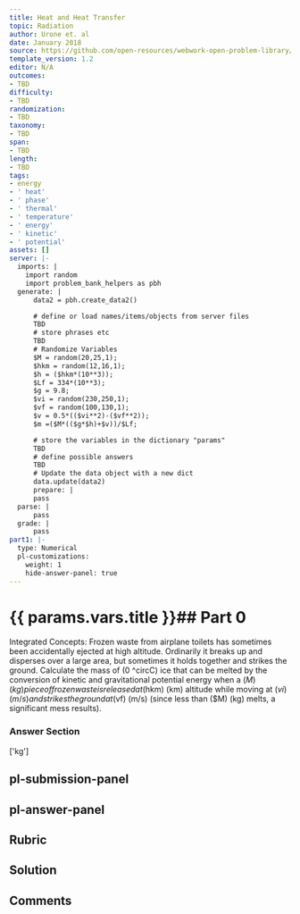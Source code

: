 ```yaml
---
title: Heat and Heat Transfer
topic: Radiation
author: Urone et. al
date: January 2018
source: https://github.com/open-resources/webwork-open-problem-library/tree/master/Contrib/BrockPhysics/College_Physics_Urone/14.Heat_and_Heat_Transfer/14-07.Radiation/NU_U17_14_07_014.pg
template_version: 1.2
editor: N/A
outcomes:
- TBD
difficulty:
- TBD
randomization:
- TBD
taxonomy:
- TBD
span:
- TBD
length:
- TBD
tags:
- energy
- ' heat'
- ' phase'
- ' thermal'
- ' temperature'
- ' energy'
- ' kinetic'
- ' potential'
assets: []
server: |-
  imports: |
    import random
    import problem_bank_helpers as pbh
  generate: |
      data2 = pbh.create_data2()

      # define or load names/items/objects from server files
      TBD
      # store phrases etc
      TBD
      # Randomize Variables
      $M = random(20,25,1);
      $hkm = random(12,16,1);
      $h = ($hkm*(10**3));
      $Lf = 334*(10**3);
      $g = 9.8;
      $vi = random(230,250,1);
      $vf = random(100,130,1);
      $v = 0.5*(($vi**2)-($vf**2));
      $m =($M*(($g*$h)+$v))/$Lf;

      # store the variables in the dictionary "params"
      TBD
      # define possible answers
      TBD
      # Update the data object with a new dict
      data.update(data2)
      prepare: |
      pass
  parse: |
      pass
  grade: |
      pass
part1: |-
  type: Numerical
  pl-customizations:
    weight: 1
    hide-answer-panel: true
---
```


# {{ params.vars.title }}## Part 0 
Integrated Concepts: Frozen waste from airplane toilets has sometimes been accidentally ejected at high altitude. Ordinarily it breaks up and disperses over a large area, but sometimes it holds together and strikes the ground. Calculate the mass of (0 ^circC) ice that can be melted by the conversion of kinetic and gravitational potential energy when a ($M) (kg) piece of frozen waste is released at ($hkm) (km) altitude while moving at ($vi) (m/s) and strikes the ground at ($vf) (m/s) (since less than ($M) (kg) melts, a significant mess results). 


### Answer Section 
['kg']

## pl-submission-panel 


## pl-answer-panel 


## Rubric 


## Solution 


## Comments 


